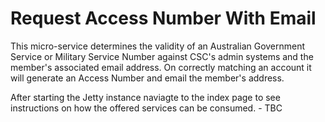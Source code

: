# Request Access Number With Email
This micro-service determines the validity of an Australian Government Service or Military Service Number against CSC's admin systems and the member's associated email address. On correctly matching an account it will generate an Access Number and email the member's address.

After starting the Jetty instance naviagte to the index page to see instructions on how the offered services can be consumed. - TBC

